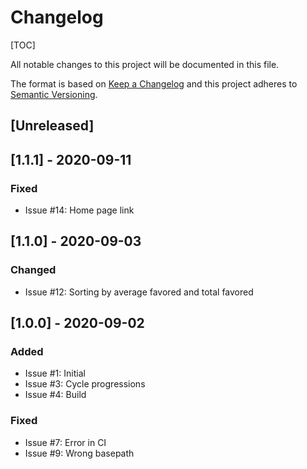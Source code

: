 # Changelog

[TOC]

All notable changes to this project will be documented in this file.

The format is based on [Keep a Changelog](http://keepachangelog.com/en/1.0.0/)
and this project adheres to [Semantic Versioning](http://semver.org/spec/v2.0.0.html).

## [Unreleased]

## [1.1.1] - 2020-09-11

### Fixed

- Issue #14: Home page link

## [1.1.0] - 2020-09-03

### Changed

- Issue #12: Sorting by average favored and total favored

## [1.0.0] - 2020-09-02

### Added

- Issue #1: Initial
- Issue #3: Cycle progressions
- Issue #4: Build

### Fixed

- Issue #7:  Error in CI
- Issue #9:  Wrong basepath
